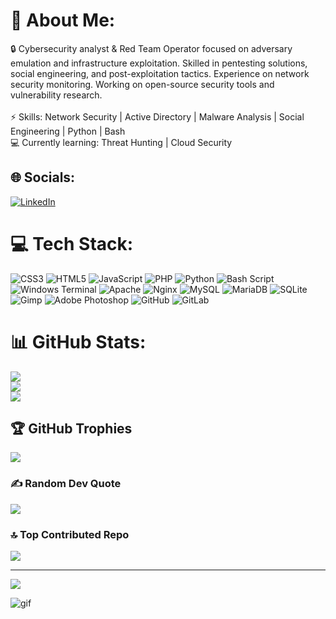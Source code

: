 # 💫 About Me:
🔒 Cybersecurity analyst & Red Team Operator focused on adversary emulation and infrastructure exploitation. Skilled in pentesting solutions, social engineering, and post-exploitation tactics. Experience on network security monitoring. Working on open-source security tools and vulnerability research.<br><br>⚡ Skills: Network Security | Active Directory | Malware Analysis | Social Engineering | Python | Bash<br>💻 Currently learning: Threat Hunting | Cloud Security 


## 🌐 Socials:
[![LinkedIn](https://img.shields.io/badge/LinkedIn-%230077B5.svg?logo=linkedin&logoColor=white)](https://linkedin.com/in/pr0ff3) 

# 💻 Tech Stack:
![CSS3](https://img.shields.io/badge/css3-%231572B6.svg?style=plastic&logo=css3&logoColor=white) ![HTML5](https://img.shields.io/badge/html5-%23E34F26.svg?style=plastic&logo=html5&logoColor=white) ![JavaScript](https://img.shields.io/badge/javascript-%23323330.svg?style=plastic&logo=javascript&logoColor=%23F7DF1E) ![PHP](https://img.shields.io/badge/php-%23777BB4.svg?style=plastic&logo=php&logoColor=white) ![Python](https://img.shields.io/badge/python-3670A0?style=plastic&logo=python&logoColor=ffdd54) ![Bash Script](https://img.shields.io/badge/bash_script-%23121011.svg?style=plastic&logo=gnu-bash&logoColor=white) ![Windows Terminal](https://img.shields.io/badge/Windows%20Terminal-%234D4D4D.svg?style=plastic&logo=windows-terminal&logoColor=white) ![Apache](https://img.shields.io/badge/apache-%23D42029.svg?style=plastic&logo=apache&logoColor=white) ![Nginx](https://img.shields.io/badge/nginx-%23009639.svg?style=plastic&logo=nginx&logoColor=white) ![MySQL](https://img.shields.io/badge/mysql-4479A1.svg?style=plastic&logo=mysql&logoColor=white) ![MariaDB](https://img.shields.io/badge/MariaDB-003545?style=plastic&logo=mariadb&logoColor=white) ![SQLite](https://img.shields.io/badge/sqlite-%2307405e.svg?style=plastic&logo=sqlite&logoColor=white) ![Gimp](https://img.shields.io/badge/Gimp-657D8B?style=plastic&logo=gimp&logoColor=FFFFFF) ![Adobe Photoshop](https://img.shields.io/badge/adobe%20photoshop-%2331A8FF.svg?style=plastic&logo=adobe%20photoshop&logoColor=white) ![GitHub](https://img.shields.io/badge/github-%23121011.svg?style=plastic&logo=github&logoColor=white) ![GitLab](https://img.shields.io/badge/gitlab-%23181717.svg?style=plastic&logo=gitlab&logoColor=white)
# 📊 GitHub Stats:
![](https://github-readme-stats.vercel.app/api?username=sPROFFEs&theme=neon&hide_border=false&include_all_commits=false&count_private=false)<br/>
![](https://github-readme-streak-stats.herokuapp.com/?user=sPROFFEs&theme=neon&hide_border=false)<br/>
![](https://github-readme-stats.vercel.app/api/top-langs/?username=sPROFFEs&theme=neon&hide_border=false&include_all_commits=false&count_private=false&layout=compact)

## 🏆 GitHub Trophies
![](https://github-profile-trophy.vercel.app/?username=sPROFFEs&theme=neon&no-frame=false&no-bg=true&margin-w=4)

### ✍️ Random Dev Quote
![](https://quotes-github-readme.vercel.app/api?type=horizontal&theme=radical)

### 🔝 Top Contributed Repo
![](https://github-contributor-stats.vercel.app/api?username=sPROFFEs&limit=5&theme=neon&combine_all_yearly_contributions=true)

---
[![](https://visitcount.itsvg.in/api?id=sPROFFEs&icon=0&color=0)](https://visitcount.itsvg.in)

<!-- Proudly created with GPRM ( https://gprm.itsvg.in ) -->                                                                                                                                                      
![gif](https://github.com/user-attachments/assets/3d2789c3-ac59-49e9-b74a-48521bb4241c)



                                                                                                                         



